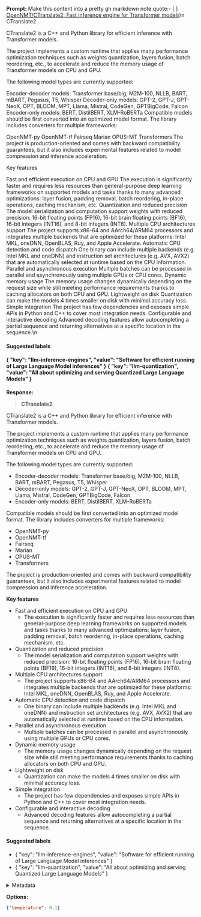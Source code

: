 **Prompt:**
Make this content into a pretty gh markdown note:quote:- [ ] [OpenNMT/CTranslate2: Fast inference engine for Transformer models](https://github.com/OpenNMT/CTranslate2)\n
CTranslate2

CTranslate2 is a C++ and Python library for efficient inference with Transformer models.

The project implements a custom runtime that applies many performance optimization techniques such as weights quantization, layers fusion, batch reordering, etc., to accelerate and reduce the memory usage of Transformer models on CPU and GPU.

The following model types are currently supported:

Encoder-decoder models: Transformer base/big, M2M-100, NLLB, BART, mBART, Pegasus, T5, Whisper
Decoder-only models: GPT-2, GPT-J, GPT-NeoX, OPT, BLOOM, MPT, Llama, Mistral, CodeGen, GPTBigCode, Falcon
Encoder-only models: BERT, DistilBERT, XLM-RoBERTa
Compatible models should be first converted into an optimized model format. The library includes converters for multiple frameworks:

OpenNMT-py
OpenNMT-tf
Fairseq
Marian
OPUS-MT
Transformers
The project is production-oriented and comes with backward compatibility guarantees, but it also includes experimental features related to model compression and inference acceleration.

Key features

Fast and efficient execution on CPU and GPU
The execution is significantly faster and requires less resources than general-purpose deep learning frameworks on supported models and tasks thanks to many advanced optimizations: layer fusion, padding removal, batch reordering, in-place operations, caching mechanism, etc.
Quantization and reduced precision
The model serialization and computation support weights with reduced precision: 16-bit floating points (FP16), 16-bit brain floating points (BF16), 16-bit integers (INT16), and 8-bit integers (INT8).
Multiple CPU architectures support
The project supports x86-64 and AArch64/ARM64 processors and integrates multiple backends that are optimized for these platforms: Intel MKL, oneDNN, OpenBLAS, Ruy, and Apple Accelerate.
Automatic CPU detection and code dispatch
One binary can include multiple backends (e.g. Intel MKL and oneDNN) and instruction set architectures (e.g. AVX, AVX2) that are automatically selected at runtime based on the CPU information.
Parallel and asynchronous execution
Multiple batches can be processed in parallel and asynchronously using multiple GPUs or CPU cores.
Dynamic memory usage
The memory usage changes dynamically depending on the request size while still meeting performance requirements thanks to caching allocators on both CPU and GPU.
Lightweight on disk
Quantization can make the models 4 times smaller on disk with minimal accuracy loss.
Simple integration
The project has few dependencies and exposes simple APIs in Python and C++ to cover most integration needs.
Configurable and interactive decoding
Advanced decoding features allow autocompleting a partial sequence and returning alternatives at a specific location in the sequence.\n
#### Suggested labels
#### {   "key": "llm-inference-engines",   "value": "Software for efficient running of Large Language Model inferences" } {   "key": "llm-quantization",   "value": "All about optimizing and serving Quantized Large Language Models" }

**Response:**
> **CTranslate2**

CTranslate2 is a C++ and Python library for efficient inference with Transformer models.

The project implements a custom runtime that applies many performance optimization techniques such as weights quantization, layers fusion, batch reordering, etc., to accelerate and reduce the memory usage of Transformer models on CPU and GPU.

The following model types are currently supported:

- Encoder-decoder models: Transformer base/big, M2M-100, NLLB, BART, mBART, Pegasus, T5, Whisper
- Decoder-only models: GPT-2, GPT-J, GPT-NeoX, OPT, BLOOM, MPT, Llama, Mistral, CodeGen, GPTBigCode, Falcon
- Encoder-only models: BERT, DistilBERT, XLM-RoBERTa

Compatible models should be first converted into an optimized model format. The library includes converters for multiple frameworks:

- OpenNMT-py
- OpenNMT-tf
- Fairseq
- Marian
- OPUS-MT
- Transformers

The project is production-oriented and comes with backward compatibility guarantees, but it also includes experimental features related to model compression and inference acceleration.

**Key features**

- Fast and efficient execution on CPU and GPU
  - The execution is significantly faster and requires less resources than general-purpose deep learning frameworks on supported models and tasks thanks to many advanced optimizations: layer fusion, padding removal, batch reordering, in-place operations, caching mechanism, etc.
- Quantization and reduced precision
  - The model serialization and computation support weights with reduced precision: 16-bit floating points (FP16), 16-bit brain floating points (BF16), 16-bit integers (INT16), and 8-bit integers (INT8).
- Multiple CPU architectures support
  - The project supports x86-64 and AArch64/ARM64 processors and integrates multiple backends that are optimized for these platforms: Intel MKL, oneDNN, OpenBLAS, Ruy, and Apple Accelerate.
- Automatic CPU detection and code dispatch
  - One binary can include multiple backends (e.g. Intel MKL and oneDNN) and instruction set architectures (e.g. AVX, AVX2) that are automatically selected at runtime based on the CPU information.
- Parallel and asynchronous execution
  - Multiple batches can be processed in parallel and asynchronously using multiple GPUs or CPU cores.
- Dynamic memory usage
  - The memory usage changes dynamically depending on the request size while still meeting performance requirements thanks to caching allocators on both CPU and GPU.
- Lightweight on disk
  - Quantization can make the models 4 times smaller on disk with minimal accuracy loss.
- Simple integration
  - The project has few dependencies and exposes simple APIs in Python and C++ to cover most integration needs.
- Configurable and interactive decoding
  - Advanced decoding features allow autocompleting a partial sequence and returning alternatives at a specific location in the sequence.

#### Suggested labels
- { "key": "llm-inference-engines", "value": "Software for efficient running of Large Language Model inferences" }
- { "key": "llm-quantization", "value": "All about optimizing and serving Quantized Large Language Models" }

<details><summary>Metadata</summary>

- Duration: 11884 ms
- Datetime: 2024-01-13T13:23:13.190996
- Model: gpt-3.5-turbo-0613

</details>

**Options:**
```json
{"temperature": 0.1}
```

